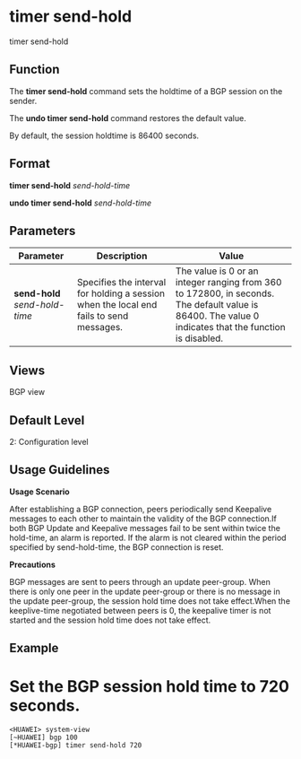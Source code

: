 timer send-hold
===============

timer send-hold

Function
--------



The **timer send-hold** command sets the holdtime of a BGP session on the sender.

The **undo timer send-hold** command restores the default value.



By default, the session holdtime is 86400 seconds.


Format
------

**timer send-hold** *send-hold-time*

**undo timer send-hold** *send-hold-time*


Parameters
----------

| Parameter | Description | Value |
| --- | --- | --- |
| **send-hold** *send-hold-time* | Specifies the interval for holding a session when the local end fails to send messages. | The value is 0 or an integer ranging from 360 to 172800, in seconds. The default value is 86400. The value 0 indicates that the function is disabled. |



Views
-----

BGP view


Default Level
-------------

2: Configuration level


Usage Guidelines
----------------

**Usage Scenario**

After establishing a BGP connection, peers periodically send Keepalive messages to each other to maintain the validity of the BGP connection.If both BGP Update and Keepalive messages fail to be sent within twice the hold-time, an alarm is reported. If the alarm is not cleared within the period specified by send-hold-time, the BGP connection is reset.

**Precautions**

BGP messages are sent to peers through an update peer-group. When there is only one peer in the update peer-group or there is no message in the update peer-group, the session hold time does not take effect.When the keeplive-time negotiated between peers is 0, the keepalive timer is not started and the session hold time does not take effect.


Example
-------

# Set the BGP session hold time to 720 seconds.
```
<HUAWEI> system-view
[~HUAWEI] bgp 100
[*HUAWEI-bgp] timer send-hold 720

```